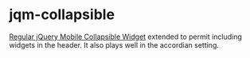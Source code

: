 # jqm-collapsible
[Regular jQuery Mobile Collapsible Widget][1] extended to permit including
widgets in the header. It also plays well in the accordian setting.


[1]: http://demos.jquerymobile.com/1.4.5/collapsible/

